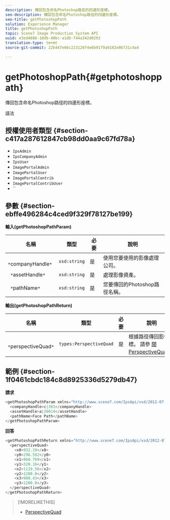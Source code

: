 ```yaml
---
description: 傳回包含命名Photoshop路徑的四邊形座標。
seo-description: 傳回包含命名Photoshop路徑的四邊形座標。
seo-title: getPhotoshopPath
solution: Experience Manager
title: getPhotoshopPath
topic: Scene7 Image Production System API
uuid: e3ed4888-18db-40bc-a1db-f44a342d0293
translation-type: tm+mt
source-git-commit: 22b447e66c223126f4e6b91f9a0102e86731c4a4

---
```



# getPhotoshopPath{#getphotoshoppath}

傳回包含命名Photoshop路徑的四邊形座標。

語法

## 授權使用者類型 {#section-c417a287612847cb98dd0aa9c67fd78a}

* `IpsAdmin`
* `IpsCompanyAdmin`
* `IpsUser`
* `ImagePortalAdmin`
* `ImagePortalUser`
* `ImagePortalContrib`
* `ImagePortalContribUser`
* ``

## 參數 {#section-ebffe496284c4ced9f329f78127be199}

**輸入(getPhotoshopPathParam)**

| 名稱 | 類型 | 必要 | 說明 |
|---|---|---|---|
| ` *`companyHandle`*` | `xsd:string` | 是 | 使用您要使用的影像處理公司。 |
| ` *`assetHandle`*` | `xsd:string` | 是 | 處理影像資產。 |
| ` *`pathName`*` | `xsd:string` | 是 | 您要傳回的Photoshop路徑名稱。 |

**輸出(getPhotoshopPathReturn)**

| 名稱 | 類型 | 必要 | 說明 |
|---|---|---|---|
| ` *`perspectiveQuad`*` | `types:PerspectiveQuad` | 是 | 根據路徑傳回影像座標。 請參 [閱PerspectiveQuad](../../../types/c-data-types/r-perspective-quad.md#reference-3c1f780f9c264e5b870b1ade24566204)。 |

## 範例 {#section-1f0461cbdc184c8d8925336d5279db47}

**請求**

```java
<getPhotoshopPathParam xmlns="http://www.scene7.com/IpsApi/xsd/2012-07-31">
  <companyHandle>c|301</companyHandle>
  <assetHandle>a|26014</assetHandle>
  <pathName>Face Path</pathName>
</getPhotoshopPathParam>
```

**回答**

```java
<getPhotoshopPathReturn xmlns="http://www.scene7.com/IpsApi/xsd/2012-07-31">
  <perspectiveQuad>
    <x0>932.19</x0>
    <y0>296.592</y0>
    <x1>968.769</x1>
    <y1>320.16</y1>
    <x2>1119.56</x2>
    <y2>1200.0</y2>
    <x3>900.43</x3>
    <y3>1200.0</y3>
  </perspectiveQuad>
</getPhotoshopPathReturn>
```

>[!MORELIKETHIS]
>
>* [PerspectiveQuad](../../../types/c-data-types/r-perspective-quad.md#reference-3c1f780f9c264e5b870b1ade24566204)

